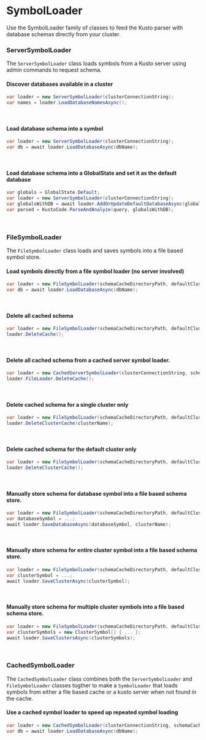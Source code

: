 ﻿# SymbolLoader
Use the SymbolLoader family of classes to feed the Kusto parser with database schemas directly from your cluster.

### ServerSymbolLoader
The `ServerSymbolLoader` class loads symbols from a Kusto server using admin commands to request schema.
</br>

#### Discover databases available in a cluster
```csharp
var loader = new ServerSymbolLoader(clusterConnectionString);
var names = loader.LoadDatabaseNamesAsync();
```
</br>

#### Load database schema into a symbol
```csharp
var loader = new ServerSymbolLoader(clusterConnectionString);
var db = await loader.LoadDatabaseAsync(dbName);
```
<br/>

#### Load database schema into a GlobalState and set it as the default database
```csharp
var globals = GlobalState.Default;
var loader = new ServerSymbolLoader(clusterConnectionString);
var globalsWithDB = await loader.AddOrUpdateDefaultDatabaseAsync(globals, dbName);
var parsed = KustoCode.ParseAndAnalyze(query, globalsWithDB);
```
<br/>

### FileSymbolLoader
The `FileSymbolLoader` class loads and saves symbols into a file based symbol store.
<br/>

#### Load symbols directly from a file symbol loader (no server involved)
```csharp
var loader = new FileSymbolLoader(schemaCacheDirectoryPath, defaultClusterName);
var db = await loader.LoadDatabaseAsync(dbName);
```
<br/>

#### Delete all cached schema
```csharp
var loader = new FileSymbolLoader(schemaCacheDirectoryPath, defaultClusterName);
loader.DeleteCache();
```
<br/>

#### Delete all cached schema from a cached server symbol loader.
```csharp
var loader = new CachedServerSymbolLoader(clusterConnectionString, schemaCacheDirectoryPath);
loader.FileLoader.DeleteCache();
```
<br/>

#### Delete cached schema for a single cluster only
```csharp
var loader = new FileSymbolLoader(schemaCacheDirectoryPath, defaultClusterName);
loader.DeleteClusterCache(clusterName);
```
<br/>

#### Delete cached schema for the default cluster only
```csharp
var loader = new FileSymbolLoader(schemaCacheDirectoryPath, defaultClusterName);
loader.DeleteClusterCache();
```
<br/>

#### Manually store schema for database symbol into a file based schema store.
```csharp
var loader = new FileSymbolLoader(schemaCacheDirectoryPath, defaultClusterName);
var databaseSymbol = ...;
await loader.SaveDatabaseAsync(databaseSymbol, clusterName);
```
<br/>

#### Manually store schema for entire cluster symbol into a file based schema store.
```csharp
var loader = new FileSymbolLoader(schemaCacheDirectoryPath, defaultClusterName);
var clusterSymbol = ...;
await loader.SaveClusterAsync(clusterSymbol);
```
<br/>

#### Manually store schema for multiple cluster symbols into a file based schema store.
```csharp
var loader = new FileSymbolLoader(schemaCacheDirectoryPath, defaultClusterName);
var clusterSymbols = new ClusterSymbol[] { ... };
await loader.SaveClustersAsync(clusterSymbols);
```
<br/>

### CachedSymbolLoader

The `CachedSymbolLoader` class combines both the `ServerSymbolLoader` and `FileSymbolLoader` classes togther
to make a `SymbolLoader` that loads symbols from either a file based cache or a kusto server when not found in the cache.
<br/>

#### Use a cached symbol loader to speed up repeated symbol loading
```csharp
var loader = new CachedSymbolLoader(clusterConnectionString, schemaCacheDirectoryPath);
var db = await loader.LoadDatabaseAsync(dbName);
```
<br/>
